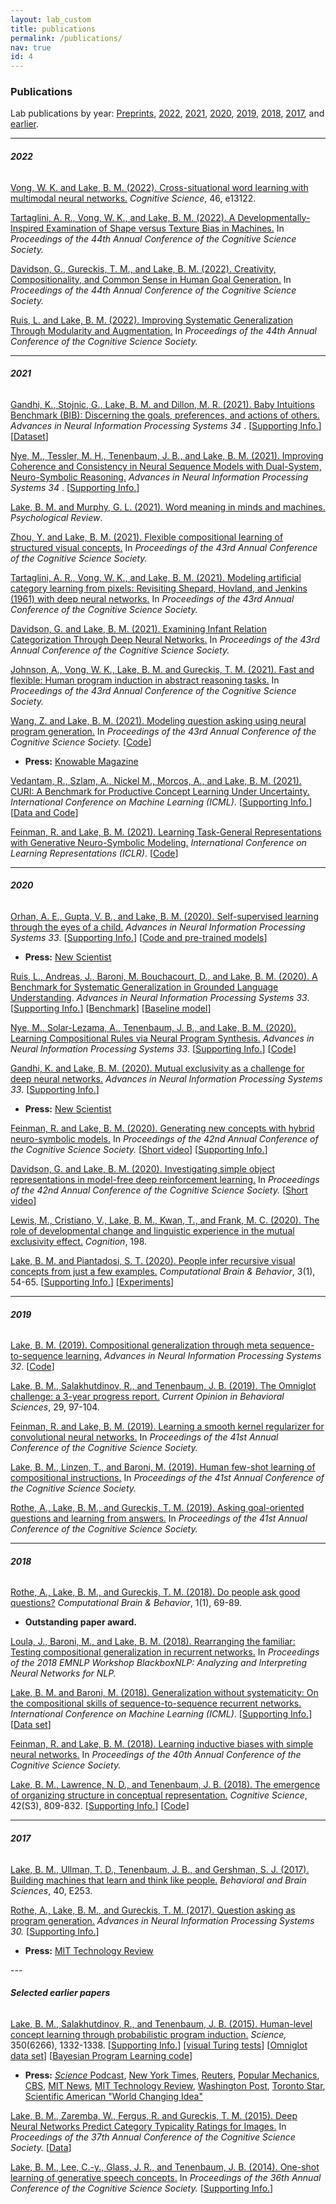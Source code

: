 ```yaml
---
layout: lab_custom
title: publications
permalink: /publications/
nav: true
id: 4
---
```


### __Publications__
Lab publications by year: [Preprints](#preprints), [2022](#2022), [2021](#2021), [2020](#2020), [2019](#2019), [2018](#2018), [2017](#2017), and [earlier](#selected-earlier-papers).

<!-- ---
###### __Preprints__
 -->

---
###### __2022__

<a href="https://cims.nyu.edu/~brenden/papers/VongLake2022CognitiveScience.pdf">Vong, W. K. and Lake, B. M. (2022). Cross-situational word learning with multimodal neural networks.</a> <em>Cognitive Science</em>, 46, e13122.

<a href="https://cims.nyu.edu/~brenden/papers/TartagliniEtAl2022CogSci.pdf">Tartaglini, A. R., Vong, W. K., and Lake, B. M. (2022). A Developmentally-Inspired Examination of Shape versus Texture Bias in Machines.</a> In <em>Proceedings of the 44th Annual Conference of the Cognitive Science Society.</em>

<a href="https://cims.nyu.edu/~brenden/papers/DavidsonLake2022CogSci.pdf">Davidson, G., Gureckis, T. M., and Lake, B. M. (2022). Creativity, Compositionality, and Common Sense in Human Goal Generation.</a> In <em>Proceedings of the 44th Annual Conference of the Cognitive Science Society.</em>

<a href="https://cims.nyu.edu/~brenden/papers/RuisLake2022CogSci.pdf">Ruis, L. and Lake, B. M. (2022). Improving Systematic Generalization Through Modularity and Augmentation.</a> In <em>Proceedings of the 44th Annual Conference of the Cognitive Science Society.</em>

---
###### __2021__

<a href="https://cims.nyu.edu/~brenden/papers/GandhiEtAl2021NeurIPS.pdf">Gandhi, K., Stojnic, G., Lake, B. M. and Dillon, M. R. (2021). Baby Intuitions Benchmark (BIB): Discerning the goals, preferences, and actions of others.</a> <em> Advances in Neural Information Processing Systems 34 </em>. [<a href="https://cims.nyu.edu/~brenden/papers/GandhiEtAl2021NeurIPS_supp.pdf">Supporting Info.</a>][<a href="https://www.kanishkgandhi.com/bib">Dataset</a>]

<a href="https://cims.nyu.edu/~brenden/papers/NyeEtAl2021NeurIPS.pdf">Nye, M., Tessler, M. H., Tenenbaum, J. B., and Lake, B. M. (2021). Improving Coherence and Consistency in Neural Sequence Models with Dual-System, Neuro-Symbolic Reasoning.</a> <em> Advances in Neural Information Processing Systems 34 </em>. [<a href="https://cims.nyu.edu/~brenden/papers/NyeEtAl2021NeurIPS_supp.pdf">Supporting Info.</a>]


<a href="https://cims.nyu.edu/~brenden/papers/LakeMurphy2021PsychReview.pdf">Lake, B. M. and Murphy, G. L. (2021). Word meaning in minds and machines.</a> <em>Psychological Review</em>.
      

<a href="https://cims.nyu.edu/~brenden/papers/ZhouLake2021CogSci.pdf">Zhou, Y. and Lake, B. M. (2021). Flexible compositional learning of structured visual concepts.</a> In <em>Proceedings of the 43rd Annual Conference of the Cognitive Science Society.</em>


<a href="https://cims.nyu.edu/~brenden/papers/TartagliniEtAl2021CogSci.pdf">Tartaglini, A. R., Vong, W. K., and Lake, B. M. (2021). Modeling artificial category learning from pixels: Revisiting Shepard, Hovland, and Jenkins (1961) with deep neural networks.</a> In <em>Proceedings of the 43rd Annual Conference of the Cognitive Science Society.</em>
        

<a href="https://cims.nyu.edu/~brenden/papers/DavidsonLake2021CogSci.pdf">Davidson, G. and Lake, B. M. (2021). Examining Infant Relation Categorization Through Deep Neural Networks.</a> In <em>Proceedings of the 43rd Annual Conference of the Cognitive Science Society.</em>


<a href="https://cims.nyu.edu/~brenden/papers/JohnsonEtAl2021CogSci.pdf">Johnson, A., Vong, W. K., Lake, B. M. and Gureckis, T. M. (2021). Fast and flexible: Human program induction in abstract reasoning tasks.</a> In <em>Proceedings of the 43rd Annual Conference of the Cognitive Science Society.</em>


<a href="https://cims.nyu.edu/~brenden/papers/WangLake2021CogSci.pdf">Wang, Z. and Lake, B. M. (2021). Modeling question asking using neural program generation.</a> In <em>Proceedings of the 43rd Annual Conference of the Cognitive Science Society.</em>
[<a href="https://github.com/Billijk/DeepQuestionAsking">Code</a>]
      
<ul>
    <li><strong>Press:</strong> <a href="https://knowablemagazine.org/article/technology/2020/what-is-neurosymbolic-ai">Knowable Magazine</a>
    </li>
</ul>

<a href="https://cims.nyu.edu/~brenden/papers/VedantamICML2021.pdf"> Vedantam, R., Szlam, A., Nickel M., Morcos, A., and Lake, B. M. (2021). CURI: A Benchmark for Productive Concept Learning Under Uncertainty.</a> <em>International Conference on Machine Learning (ICML)</em>. [<a href="https://cims.nyu.edu/~brenden/papers/VedantamICML2021_supp.pdf">Supporting Info.</a>][<a href="https://github.com/facebookresearch/productive_concept_learning">Data and Code</a>]

<a href="https://cims.nyu.edu/~brenden/papers/FeinmanLake2021ICLR.pdf">Feinman, R. and Lake, B. M. (2021). Learning Task-General Representations with Generative Neuro-Symbolic Modeling.</a> <em> International Conference on Learning Representations (ICLR)</em>.
[<a href="https://github.com/rfeinman/GNS-Modeling">Code</a>]

---
###### __2020__

<a href="https://cims.nyu.edu/~brenden/papers/OrhanEtAl2020NeurIPS.pdf">Orhan, A. E., Gupta, V. B., and Lake, B. M. (2020). Self-supervised learning through the eyes of a child.</a> <em>Advances in Neural Information Processing Systems 33</em>.
[<a href="https://cims.nyu.edu/~brenden/papers/OrhanEtAl2020NeurIPS_supp.pdf">Supporting Info.</a>]
[<a href="https://github.com/eminorhan/baby-vision">Code and pre-trained models</a>]

<ul>
    <li><strong>Press:</strong> <a href="https://www.newscientist.com/article/2251529-baby-mounted-cameras-teach-ai-to-see-through-a-childs-eyes/">New Scientist</a>
    </li>
</ul>

<a href="https://cims.nyu.edu/~brenden/papers/RuisEtAl2020NeurIPS.pdf">Ruis, L., Andreas, J., Baroni, M. Bouchacourt, D., and Lake, B. M. (2020). A Benchmark for Systematic Generalization in Grounded Language Understanding</a>. <em>Advances in Neural Information Processing Systems 33</em>.
[<a href="https://cims.nyu.edu/~brenden/papers/RuisEtAl2020NeurIPS_supp.pdf">Supporting Info.</a>]
[<a href="https://github.com/LauraRuis/groundedSCAN">Benchmark</a>]
[<a href="https://github.com/LauraRuis/multimodal_seq2seq_gSCAN">Baseline model</a>]


<a href="https://cims.nyu.edu/~brenden/papers/NyeEtAl2020NeurIPS.pdf">Nye, M., Solar-Lezama, A., Tenenbaum, J. B., and Lake, B. M. (2020). Learning Compositional Rules via Neural Program Synthesis.</a> <em>Advances in Neural Information Processing Systems 33</em>.
[<a href="https://cims.nyu.edu/~brenden/papers/NyeEtAl2020NeurIPS_supp.pdf">Supporting Info.</a>]
[<a href="https://github.com/mtensor/rulesynthesis">Code</a>]


<a href="https://cims.nyu.edu/~brenden/papers/GandhiLake2020NeurIPS.pdf">Gandhi, K. and Lake, B. M. (2020). Mutual exclusivity as a challenge for deep neural networks.</a> <em>Advances in Neural Information Processing Systems 33</em>.
[<a href="https://cims.nyu.edu/~brenden/papers/GandhiLake2020NeurIPS_supp.pdf">Supporting Info.</a>]

<ul>
    <li><strong>Press:</strong> <a href="https://www.newscientist.com/article/2208277-teaching-ais-to-make-mistakes-like-kids-would-help-them-learn-faster/">New Scientist</a>
    </li>
</ul>

<a href="https://cims.nyu.edu/~brenden/papers/FeinmanLake2020CogSci.pdf">Feinman, R. and Lake, B. M. (2020). Generating new concepts with hybrid neuro-symbolic models.</a> In <em>Proceedings of the 42nd Annual Conference of the Cognitive Science Society.</em>
[<a href="https://www.youtube.com/watch?v=6n9Dk6E1bA4&feature=youtu.be">Short video</a>]
[<a href="https://cims.nyu.edu/~brenden/papers/FeinmanLake2020CogSci_supp.pdf">Supporting Info.</a>]


<a href="https://cims.nyu.edu/~brenden/papers/DavidsonLake2020CogSci.pdf">Davidson, G. and Lake, B. M. (2020). Investigating simple object representations in model-free deep reinforcement learning.</a> In <em>Proceedings of the 42nd Annual Conference of the Cognitive Science Society.</em>
[<a href="https://www.youtube.com/watch?v=QdRdJ-6GyKU&feature=youtu.be">Short video</a>]


<a href="https://cims.nyu.edu/~brenden/papers/LewisEtAl2020.pdf">Lewis, M., Cristiano, V., Lake, B. M., Kwan, T., and Frank, M. C. (2020). The role of developmental change and linguistic experience in the mutual exclusivity effect.</a> <em>Cognition</em>, 198.

<a href="https://cims.nyu.edu/~brenden/papers/LakePiantadosi2019.pdf">Lake, B. M. and Piantadosi, S. T. (2020). People infer recursive visual concepts from just a few examples.</a> <em>Computational Brain & Behavior</em>, 3(1), 54-65.
[<a href="https://cims.nyu.edu/~brenden/papers/LakePiantadosi2019_supp.pdf">Supporting Info.</a>]
[<a href="https://cims.nyu.edu/~brenden/supplemental/lrvc/vp-exp.html">Experiments</a>]

---
###### __2019__

<a href="https://cims.nyu.edu/~brenden/papers/Lake2019NeurIPS.pdf">Lake, B. M. (2019). Compositional generalization through meta sequence-to-sequence learning.</a> <em>Advances in Neural Information Processing Systems 32</em>.
[<a href="https://github.com/facebookresearch/meta_seq2seq">Code</a>]


<a href="https://cims.nyu.edu/~brenden/papers/LakeEtAlOmniglotProgress.pdf">Lake, B. M., Salakhutdinov, R., and Tenenbaum, J. B. (2019). The Omniglot challenge: a 3-year progress report.</a> <em>Current Opinion in Behavioral Sciences</em>, 29, 97-104.

<a href="https://cims.nyu.edu/~brenden/papers/FeinmanLake2019CogSci.pdf">Feinman, R. and Lake, B. M. (2019). Learning a smooth kernel regularizer for convolutional neural networks.</a> In <em>Proceedings of the 41st Annual Conference of the Cognitive Science Society.</em>

<a href="https://cims.nyu.edu/~brenden/papers/LakeEtAl2019CogSci.pdf">Lake, B. M., Linzen, T., and Baroni, M. (2019). Human few-shot learning of compositional instructions.</a> In <em>Proceedings of the 41st Annual Conference of the Cognitive Science Society.</em>

<a href="https://cims.nyu.edu/~brenden/papers/RotheEtAl2019CogSci.pdf">Rothe, A., Lake, B. M., and Gureckis, T. M. (2019). Asking goal-oriented questions and learning from answers.</a> In <em>Proceedings of the 41st Annual Conference of the Cognitive Science Society.</em>

---
###### __2018__

<a href="https://cims.nyu.edu/~brenden/papers/RotheEtAl2018CompBrainBehavior.pdf">Rothe, A., Lake, B. M., and Gureckis, T. M. (2018). Do people ask good questions?</a> <em>Computational Brain & Behavior</em>, 1(1), 69-89.

<ul>
    <li><strong>Outstanding paper award.</strong></li>
</ul>

<a href="https://cims.nyu.edu/~brenden/papers/1807.07545.pdf">Loula, J., Baroni, M., and Lake, B. M. (2018). Rearranging the familiar: Testing compositional generalization in recurrent networks.</a> In <em>Proceedings of the 2018 EMNLP Workshop BlackboxNLP: Analyzing and Interpreting Neural Networks for NLP.</em>


<a href="https://cims.nyu.edu/~brenden/papers/LakeBaroni2018ICML.pdf">Lake, B. M. and Baroni, M. (2018). Generalization without systematicity: On the compositional skills of sequence-to-sequence recurrent networks.</a> <em>International Conference on Machine Learning (ICML)</em>.
[<a href="https://cims.nyu.edu/~brenden/papers/LakeBaroni2018ICML_supp.pdf">Supporting Info.</a>]
[<a href="https://github.com/brendenlake/SCAN">Data set</a>]


<a href="https://cims.nyu.edu/~brenden/papers/FeinmanLake2018CogSci.pdf">Feinman, R. and Lake, B. M. (2018). Learning inductive biases with simple neural networks.</a> In <em>Proceedings of the 40th Annual Conference of the Cognitive Science Society.</em>

<a href="https://cims.nyu.edu/~brenden/papers/LakeEtAl2018CognitiveScience.pdf">Lake, B. M., Lawrence, N. D., and Tenenbaum, J. B. (2018). The emergence of organizing structure in conceptual representation.</a> <em>Cognitive Science</em>, 42(S3), 809-832.
[<a href="https://cims.nyu.edu/~brenden/papers/LakeEtAl2018CognitiveScience_supp.pdf">Supporting Info.</a>]
[<a href="https://github.com/brendenlake/structural-sparsity">Code</a>]

---
###### __2017__

<a href="https://cims.nyu.edu/~brenden/papers/LakeEtAl2017BBS.pdf">Lake, B. M., Ullman, T. D., Tenenbaum, J. B., and Gershman, S. J. (2017). Building machines that learn and think like people.</a> <em>Behavioral and Brain Sciences</em>, 40, E253.

<a href="https://cims.nyu.edu/~brenden/papers/RotheEtAl2017NIPS.pdf">Rothe, A., Lake, B. M., and Gureckis, T. M. (2017). Question asking as program generation.</a> <em> Advances in Neural Information Processing Systems 30. </em> [<a href="https://cims.nyu.edu/~brenden/papers/RotheEtAl2017NIPS_supp.pdf">Supporting Info.</a>]

<ul>
    <li><strong>Press:</strong> <a href="https://www.technologyreview.com/s/609507/this-inquisitive-ai-will-kick-your-butt-at-battleship/">MIT Technology Review</a>
    </li>
</ul>
---

###### __Selected earlier papers__

<a href="https://cims.nyu.edu/~brenden/papers/LakeEtAl2015Science.pdf">Lake, B. M., Salakhutdinov, R., and Tenenbaum, J. B. (2015). Human-level concept learning through probabilistic program induction.</a><em> Science,</em> 350(6266), 1332-1338.
[<a href="https://cims.nyu.edu/~brenden/papers/LakeEtAl2015Science_supp.pdf">Supporting Info.</a>]
[<a href="https://cims.nyu.edu/~brenden/supplemental/turingtests/turingtests.html">visual Turing tests</a>] 
[<a href="https://github.com/brendenlake/omniglot">Omniglot data set</a>] 
[<a href="https://github.com/brendenlake/BPL">Bayesian Program Learning code</a>]
  - <strong>Press:</strong> <a href="http://www.sciencemag.org/content/350/6266/1397.2.full"><em>Science</em> Podcast</a>,
                <a href="http://nyti.ms/1OU8pjf">New York Times</a>,
                <a href="http://www.reuters.com/article/us-science-learning-idUSKBN0TT2WK20151211#XOveqzrzlgCgTriT.97">Reuters</a>,
                <a href="http://www.popularmechanics.com/technology/gadgets/a18499/machine-learning-alphabet/">Popular Mechanics</a>,
                <a href="http://www.cbsnews.com/news/teaching-computers-to-learn-like-humans/">CBS</a>,
                <a href="http://news.mit.edu/2015/computer-system-passes-visual-turing-test-1210">MIT News</a>,
                <a href="http://www.technologyreview.com/news/544376/this-ai-algorithm-learns-simple-tasks-as-fast-as-we-do/">MIT Technology Review</a>,
                <a href="https://www.washingtonpost.com/news/speaking-of-science/wp/2015/12/10/researchers-create-a-computer-program-that-learns-the-way-humans-do/">Washington Post</a>,
                <a href='http://www.thestar.com/news/world/2015/12/10/researchers-create-an-artificial-intelligence-model-that-learns-and-draws-just-like-you.html'>Toronto Star</a>,
                <a href='https://www.scientificamerican.com/article/2016-world-changing-ideas/'>Scientific American "World Changing Idea"</a>

<a href="https://cims.nyu.edu/~brenden/papers/LakeZarembaEtAl2015CogSci.pdf">Lake, B. M., Zaremba, W., Fergus, R. and Gureckis, T. M. (2015). Deep Neural Networks Predict Category Typicality Ratings for Images.</a> In <em>Proceedings of the 37th Annual Conference of the Cognitive Science Society.</em> [<a href="https://cims.nyu.edu/~brenden/code/lake_typicality_data.zip">Data</a>]

<a href="https://cims.nyu.edu/~brenden/papers/LakeLeeEtAl2014CogSci.pdf">Lake, B. M., Lee, C.-y., Glass, J. R., and Tenenbaum, J. B. (2014). One-shot learning of generative speech concepts.</a> In <em>Proceedings of the 36th Annual Conference of the Cognitive Science Society.</em> [<a href="https://cims.nyu.edu/~brenden/speech.html">Supporting Info.</a>]